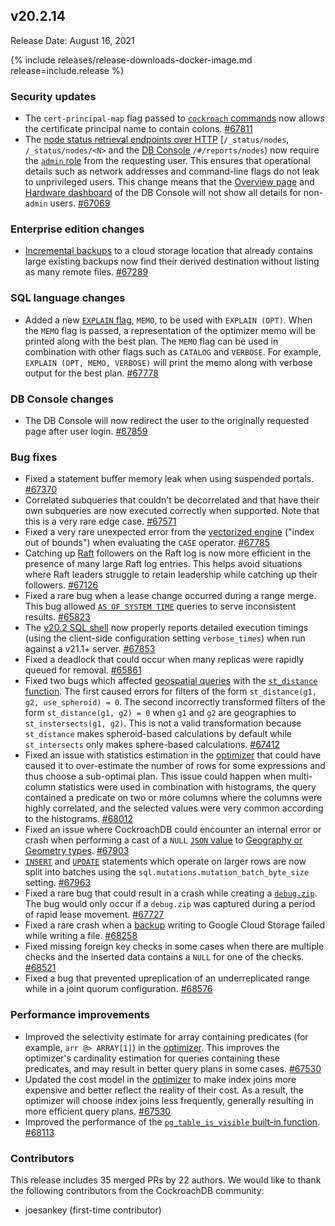 ## v20.2.14

Release Date: August 16, 2021

{% include releases/release-downloads-docker-image.md release=include.release %}

<h3 id="v20-2-14-security-updates">Security updates</h3>

- The `cert-principal-map` flag passed to [`cockroach` commands](../v20.2/cockroach-commands.html) now allows the certificate principal name to contain colons. [#67811][#67811]
- The [node status retrieval endpoints over HTTP](../v20.2/monitoring-and-alerting.html) [`/_status/nodes`, `/_status/nodes/<N>` and the [DB Console](../v20.2/ui-overview.html) `/#/reports/nodes`) now require the [`admin` role](../v20.2/authorization.html) from the requesting user. This ensures that operational details such as network addresses and command-line flags do not leak to unprivileged users. This change means that the [Overview page](../v20.2/ui-overview.html) and [Hardware dashboard](../v20.2/ui-hardware-dashboard.html) of the DB Console will not show all details for non-`admin` users. [#67069][#67069]

<h3 id="v20-2-14-enterprise-edition-changes">Enterprise edition changes</h3>

- [Incremental backups](../v20.2/take-full-and-incremental-backups.html) to a cloud storage location that already contains large existing backups now find their derived destination without listing as many remote files. [#67289][#67289]

<h3 id="v20-2-14-sql-language-changes">SQL language changes</h3>

- Added a new [`EXPLAIN` flag](../v20.2/explain.html), `MEMO`, to be used with `EXPLAIN (OPT)`. When the `MEMO` flag is passed, a representation of the optimizer memo will be printed along with the best plan. The `MEMO` flag can be used in combination with other flags such as `CATALOG` and `VERBOSE`. For example, `EXPLAIN (OPT, MEMO, VERBOSE)` will print the memo along with verbose output for the best plan. [#67778][#67778]

<h3 id="v20-2-14-db-console-changes">DB Console changes</h3>

- The DB Console will now redirect the user to the originally requested page after user login. [#67859][#67859]

<h3 id="v20-2-14-bug-fixes">Bug fixes</h3>

- Fixed a statement buffer memory leak when using suspended portals. [#67370][#67370]
- Correlated subqueries that couldn't be decorrelated and that have their own subqueries are now executed correctly when supported. Note that this is a very rare edge case. [#67571][#67571]
- Fixed a very rare unexpected error from the [vectorized engine](../v20.2/vectorized-execution.html) ("index out of bounds") when evaluating the `CASE` operator. [#67785][#67785]
- Catching up [Raft](../v20.2/architecture/replication-layer.html#raft) followers on the Raft log is now more efficient in the presence of many large Raft log entries. This helps avoid situations where Raft leaders struggle to retain leadership while catching up their followers. [#67126][#67126]
- Fixed a rare bug when a lease change occurred during a range merge. This bug allowed [`AS OF SYSTEM TIME`](..//v20.2/as-of-system-time.html) queries to serve inconsistent results. [#65823][#65823]
- The [v20.2 SQL shell](../v20.2/cockroach-sql.html) now properly reports detailed execution timings (using the client-side configuration setting `verbose_times`) when run against a v21.1+ server. [#67853][#67853]
- Fixed a deadlock that could occur when many replicas were rapidly queued for removal. [#65861][#65861]
- Fixed two bugs which affected [geospatial queries](../v20.2/spatial-features.html) with the [`st_distance` function](../v20.2/functions-and-operators.html#spatial-functions). The first caused errors for filters of the form `st_distance(g1, g2, use_spheroid) = 0`. The second incorrectly transformed filters of the form `st_distance(g1, g2) = 0` when `g1` and `g2` are geographies to `st_instersects(g1, g2)`. This is not a valid transformation because `st_distance` makes spheroid-based calculations by default while `st_intersects` only makes sphere-based calculations. [#67412][#67412]
- Fixed an issue with statistics estimation in the [optimizer](../v20.2/cost-based-optimizer.html) that could have caused it to over-estimate the number of rows for some expressions and thus choose a sub-optimal plan. This issue could happen when multi-column statistics were used in combination with histograms, the query contained a predicate on two or more columns where the columns were highly correlated, and the selected values were very common according to the histograms. [#68012][#68012]
- Fixed an issue where CockroachDB could encounter an internal error or crash when performing a cast of a `NULL` [`JSON` value](../v20.2/jsonb.html) to [Geography or Geometry types](../v20.2/spatial-features.html). [#67903][#67903]
- [`INSERT`](../v20.2/insert.html) and [`UPDATE`](../v20.2/update.html) statements which operate on larger rows are now split into batches using the `sql.mutations.mutation_batch_byte_size` setting. [#67963][#67963]
- Fixed a rare bug that could result in a crash while creating a [`debug.zip`](../v20.2/cockroach-debug-zip.html). The bug would only occur if a `debug.zip` was captured during a period of rapid lease movement. [#67727][#67727]
- Fixed a rare crash when a [backup](../v20.2/take-full-and-incremental-backups.html) writing to Google Cloud Storage failed while writing a file. [#68258][#68258]
- Fixed missing foreign key checks in some cases when there are multiple checks and the inserted data contains a `NULL` for one of the checks. [#68521][#68521]
- Fixed a bug that prevented upreplication of an underreplicated range while in a joint quorum configuration. [#68576][#68576]

<h3 id="v20-2-14-performance-improvements">Performance improvements</h3>

- Improved the selectivity estimate for array containing predicates (for example, `arr @> ARRAY[1]`) in the [optimizer](../v20.2/cost-based-optimizer.html). This improves the optimizer's cardinality estimation for queries containing these predicates, and may result in better query plans in some cases. [#67530][#67530]
- Updated the cost model in the [optimizer](../v20.2/cost-based-optimizer.html) to make index joins more expensive and better reflect the reality of their cost. As a result, the optimizer will choose index joins less frequently, generally resulting in more efficient query plans. [#67530][#67530]
- Improved the performance of the [`pg_table_is_visible` built-in function](../v20.2/functions-and-operators.html). [#68113][#68113]

<div class="release-note-contributors">

<h3 id="v20-2-14-contributors">Contributors</h3>

This release includes 35 merged PRs by 22 authors.
We would like to thank the following contributors from the CockroachDB community:

- joesankey (first-time contributor)

</div>

[#65823]: https://github.com/cockroachdb/cockroach/pull/65823
[#65861]: https://github.com/cockroachdb/cockroach/pull/65861
[#67069]: https://github.com/cockroachdb/cockroach/pull/67069
[#67126]: https://github.com/cockroachdb/cockroach/pull/67126
[#67289]: https://github.com/cockroachdb/cockroach/pull/67289
[#67357]: https://github.com/cockroachdb/cockroach/pull/67357
[#67370]: https://github.com/cockroachdb/cockroach/pull/67370
[#67412]: https://github.com/cockroachdb/cockroach/pull/67412
[#67530]: https://github.com/cockroachdb/cockroach/pull/67530
[#67571]: https://github.com/cockroachdb/cockroach/pull/67571
[#67727]: https://github.com/cockroachdb/cockroach/pull/67727
[#67778]: https://github.com/cockroachdb/cockroach/pull/67778
[#67785]: https://github.com/cockroachdb/cockroach/pull/67785
[#67811]: https://github.com/cockroachdb/cockroach/pull/67811
[#67853]: https://github.com/cockroachdb/cockroach/pull/67853
[#67859]: https://github.com/cockroachdb/cockroach/pull/67859
[#67903]: https://github.com/cockroachdb/cockroach/pull/67903
[#67963]: https://github.com/cockroachdb/cockroach/pull/67963
[#68012]: https://github.com/cockroachdb/cockroach/pull/68012
[#68113]: https://github.com/cockroachdb/cockroach/pull/68113
[#68258]: https://github.com/cockroachdb/cockroach/pull/68258
[#68521]: https://github.com/cockroachdb/cockroach/pull/68521
[#68576]: https://github.com/cockroachdb/cockroach/pull/68576
[97cfe05d6]: https://github.com/cockroachdb/cockroach/commit/97cfe05d6
